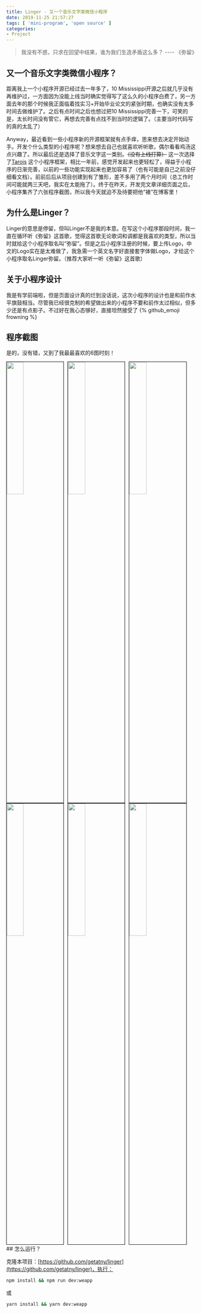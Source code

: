 ```yaml
---
title: Linger - 又一个音乐文字类微信小程序
date: 2019-11-25 21:57:27
tags: [ 'mini-program', 'open source' ]
categories: 
- Project
---
```

> 我没有不惑，只求在回望中结果，谁为我们生造矛盾这么多？ ---- 《弥留》

## 又一个音乐文字类微信小程序？

距离我上一个小程序开源已经过去一年多了，10 Mississippi开源之后就几乎没有再维护过，一方面因为没能上线当时确实觉得写了这么久的小程序白费了，另一方面去年的那个时候我正面临着找实习+开始毕业论文的紧张时期，也确实没有太多时间去做维护了。之后有点时间之后也想过把10 Mississippi完善一下，可笑的是，太长时间没有管它，再想去完善有点找不到当时的逻辑了。（主要当时代码写的真的太乱了）

<!-- more -->

Anyway，最近看到一些小程序新的开源框架就有点手痒，思来想去决定开始动手。开发个什么类型的小程序呢？想来想去自己也就喜欢听听歌，偶尔看看鸡汤这点兴趣了。所以最后还是选择了音乐文字这一类别。~~（没有上线打算）~~ 这一次选择了[Tarojs]( https://taro-docs.jd.com/taro/docs/README.html ) 这个小程序框架，相比一年前，感觉开发起来也更轻松了，得益于小程序的日渐完善，以前的一些功能实现起来也更加容易了（也有可能是自己之前没仔细看文档）。前前后后从项目创建到有了雏形，差不多用了两个月时间（总工作时间可能就两三天吧，我实在太能拖了）。终于在昨天，开发完文章详细页面之后，小程序集齐了六张程序截图，所以我今天就迫不及待要把他“裱”在博客里！

## 为什么是Linger？

Linger的意思是停留，但叫Linger不是我的本意。在写这个小程序那段时间，我一直在循环听《弥留》这首歌，觉得这首歌无论歌词和调都是我喜欢的类型，所以当时就给这个小程序取名叫“弥留”。但是之后小程序注册的时候，要上传Logo，中文的Logo实在是太难做了，我急需一个英文名字好直接套字体做Logo，才给这个小程序取名Linger弥留。（推荐大家听一听《弥留》这首歌）

## 关于小程序设计

我是有学前端啦，但是页面设计真的烂到没话说，这次小程序的设计也是和前作水平旗鼓相当。尽管我已经很克制的希望做出来的小程序不要和前作太过相似，但多少还是有点影子。不过好在我心态够好，直接坦然接受了 {% github_emoji frowning %}

## 程序截图

是的，没有错，又到了我最最喜欢的6图时刻！

<img src="https://s2.ax1x.com/2019/11/17/MD7YE4.md.jpg" width="30%" style="margin-right: 10px; border: 1px solid #000; float: left;" /><img src="https://s2.ax1x.com/2019/11/17/MD7tUJ.md.jpg" width="30%" style="margin-right: 10px; border: 1px solid #000; float: left;" /><img src="https://s2.ax1x.com/2019/11/24/MXNTjH.md.png" width="30%" style="margin-right: 10px; border: 1px solid #000; float: left;" />

<img src="https://s2.ax1x.com/2019/11/20/Mh80AK.md.png" width="30%" style="margin-right: 10px; border: 1px solid #000; float: left;" /><img src="https://s2.ax1x.com/2019/11/24/MXNoge.md.png" width="30%" style="margin-right: 10px; border: 1px solid #000; float: left;" /><img src="https://s2.ax1x.com/2019/11/17/MD7N59.md.png" width="30%" style="margin-right: 10px; border: 1px solid #000; float: left;" />

<div style="clear: both;"></div>
## 怎么运行？

克隆本项目：[https://github.com/getatny/linger](https://github.com/getatny/linger)，执行：

```bash
npm install && npm run dev:weapp
```

或

```bash
yarn install && yarn dev:weapp
```
